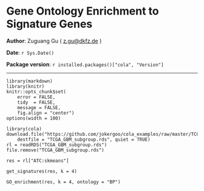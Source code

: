 <!--
%\VignetteEngine{knitr}
%\VignetteIndexEntry{3. Gene Ontology Enrichment to Signature Genes}
-->

Gene Ontology Enrichment to Signature Genes
=============================================================

**Author**: Zuguang Gu ( z.gu@dkfz.de )

**Date**: `r Sys.Date()`

**Package version**: `r installed.packages()["cola", "Version"]`

-------------------------------------------------------------

```{r, echo = FALSE, message = FALSE}
library(markdown)
library(knitr)
knitr::opts_chunk$set(
    error = FALSE,
    tidy  = FALSE,
    message = FALSE,
    fig.align = "center")
options(width = 100)
```


```{r, results = "hide", eval = FALSE}
library(cola)
download.file("https://github.com/jokergoo/cola_examples/raw/master/TCGA_GBM/TCGA_GBM_subgroup.rds", 
    destfile = "TCGA_GBM_subgroup.rds", quiet = TRUE)
rl = readRDS("TCGA_GBM_subgroup.rds")
file.remove("TCGA_GBM_subgroup.rds")

res = rl["ATC:skmeans"]
```

```{r, eval = FALSE}
get_signatures(res, k = 4)
```

```{r, eval = FALSE}
GO_enrichment(res, k = 4, ontology = "BP")
```
